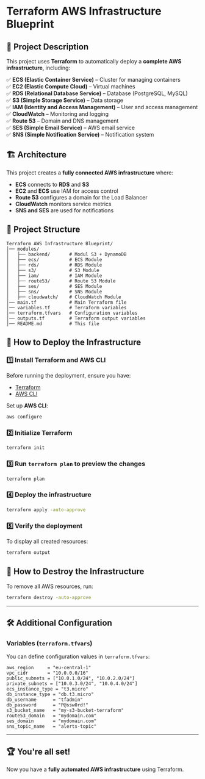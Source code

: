 # Terraform AWS Infrastructure Blueprint

## 📌 Project Description
This project uses **Terraform** to automatically deploy a **complete AWS infrastructure**, including:

✅ **ECS (Elastic Container Service)** – Cluster for managing containers  
✅ **EC2 (Elastic Compute Cloud)** – Virtual machines  
✅ **RDS (Relational Database Service)** – Database (PostgreSQL, MySQL)  
✅ **S3 (Simple Storage Service)** – Data storage  
✅ **IAM (Identity and Access Management)** – User and access management  
✅ **CloudWatch** – Monitoring and logging  
✅ **Route 53** – Domain and DNS management  
✅ **SES (Simple Email Service)** – AWS email service  
✅ **SNS (Simple Notification Service)** – Notification system  

## 🏗️ **Architecture**
This project creates a **fully connected AWS infrastructure** where:

- **ECS** connects to **RDS** and **S3**
- **EC2** and **ECS** use IAM for access control
- **Route 53** configures a domain for the Load Balancer
- **CloudWatch** monitors service metrics
- **SNS and SES** are used for notifications

## 📂 **Project Structure**
```plaintext
Terraform AWS Infrastructure Blueprint/
│── modules/
│   ├── backend/       # Modul S3 + DynamoDB
│   ├── ecs/           # ECS Module
│   ├── rds/           # RDS Module
│   ├── s3/            # S3 Module
│   ├── iam/           # IAM Module
│   ├── route53/       # Route 53 Module
│   ├── ses/           # SES Module
│   ├── sns/           # SNS Module
│   ├── cloudwatch/    # CloudWatch Module
│── main.tf            # Main Terraform file
│── variables.tf       # Terraform variables
│── terraform.tfvars   # Configuration variables
│── outputs.tf         # Terraform output variables
│── README.md          # This file
```

## 🚀 **How to Deploy the Infrastructure**
### **1️⃣ Install Terraform and AWS CLI**
Before running the deployment, ensure you have:
- [Terraform](https://www.terraform.io/downloads)
- [AWS CLI](https://aws.amazon.com/cli/)

Set up **AWS CLI**:
```sh
aws configure
```

### **2️⃣ Initialize Terraform**
```sh
terraform init
```

### **3️⃣ Run `terraform plan` to preview the changes**
```sh
terraform plan
```

### **4️⃣ Deploy the infrastructure**
```sh
terraform apply -auto-approve
```

### **5️⃣ Verify the deployment**
To display all created resources:
```sh
terraform output
```

## 🛑 **How to Destroy the Infrastructure**
To remove all AWS resources, run:
```sh
terraform destroy -auto-approve
```

---

## 🛠 **Additional Configuration**
### **Variables (`terraform.tfvars`)**
You can define configuration values in `terraform.tfvars`:
```hcl
aws_region     = "eu-central-1"
vpc_cidr       = "10.0.0.0/16"
public_subnets = ["10.0.1.0/24", "10.0.2.0/24"]
private_subnets = ["10.0.3.0/24", "10.0.4.0/24"]
ecs_instance_type = "t3.micro"
db_instance_type = "db.t3.micro"
db_username      = "tfadmin"
db_password      = "P@ssw0rd!"
s3_bucket_name   = "my-s3-bucket-terraform"
route53_domain   = "mydomain.com"
ses_domain       = "mydomain.com"
sns_topic_name   = "alerts-topic"
```

---

## 🏆 **You're all set!**
Now you have a **fully automated AWS infrastructure** using Terraform.  
